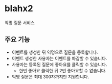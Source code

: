 # blahx2

익명 질문 서비스

## 주요 기능

-   이벤트를 생성한 뒤 익명으로 질문을 등록합니다.
-   이벤트 생성한 사용자는 이벤트를 마감할 수 있습니다.
-   사용자는 등록된 질문에 좋아요를 클릭할 수 있습니다.
    -   한번 좋아요 클릭한 뒤 2번 좋아요할 수 없습니다.
-   익명 질문은 최대 300자까지만 지원합니다.
